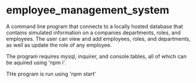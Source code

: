 # employee_management_system

A command line program that connects to a locally hosted database that contains simulated information on a companies departments, roles, and employees. The user can view and add employees, roles, and departments, as well as update the role of any employee.

The program requires mysql, inquirer, and console.tables, all of which can be aquired using 'npm i'.

THe program is run using 'npm start'
